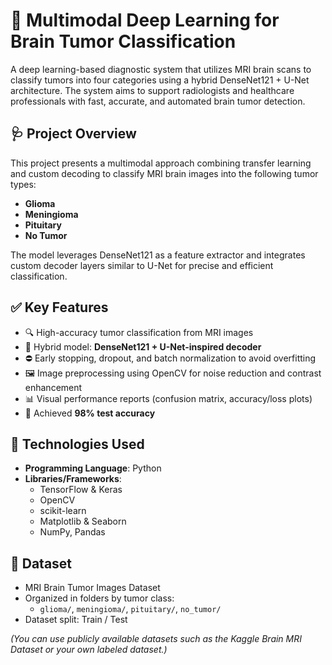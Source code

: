 # 🧠 Multimodal Deep Learning for Brain Tumor Classification

A deep learning-based diagnostic system that utilizes MRI brain scans to classify tumors into four categories using a hybrid DenseNet121 + U-Net architecture. The system aims to support radiologists and healthcare professionals with fast, accurate, and automated brain tumor detection.

## 🩺 Project Overview

This project presents a multimodal approach combining transfer learning and custom decoding to classify MRI brain images into the following tumor types:
- **Glioma**
- **Meningioma**
- **Pituitary**
- **No Tumor**

The model leverages DenseNet121 as a feature extractor and integrates custom decoder layers similar to U-Net for precise and efficient classification.

## ✅ Key Features

- 🔍 High-accuracy tumor classification from MRI images
- 🧠 Hybrid model: **DenseNet121 + U-Net-inspired decoder**
- ⛔ Early stopping, dropout, and batch normalization to avoid overfitting
- 🖼 Image preprocessing using OpenCV for noise reduction and contrast enhancement
- 📊 Visual performance reports (confusion matrix, accuracy/loss plots)
- 🎯 Achieved **98% test accuracy**

## 🧪 Technologies Used

- **Programming Language**: Python
- **Libraries/Frameworks**:
  - TensorFlow & Keras
  - OpenCV
  - scikit-learn
  - Matplotlib & Seaborn
  - NumPy, Pandas

## 📁 Dataset

- MRI Brain Tumor Images Dataset
- Organized in folders by tumor class:
  - `glioma/`, `meningioma/`, `pituitary/`, `no_tumor/`
- Dataset split: Train / Test

*(You can use publicly available datasets such as the Kaggle Brain MRI Dataset or your own labeled dataset.)*



